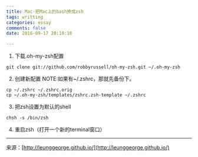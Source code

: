 ```yaml
---
title: Mac-把Mac上的bash换成zsh
tags: writting
categories: essay
comments: false
date: 2016-09-17 20:10:10

---
```


1. 下载.oh-my-zsh配置  

```
git clone git://github.com/robbyrussell/oh-my-zsh.git ~/.oh-my-zsh
```
2. 创建新配置
NOTE:如果有~/.zshrc，那就先备份下。 
 
```
cp ~/.zshrc ~/.zshrc.orig
cp ~/.oh-my-zsh/templates/zshrc.zsh-template ~/.zshrc
```
3. 把zsh设置为默认的shell
 
```
chsh -s /bin/zsh
```
4. 重启zsh（打开一个新的terminal窗口）








---
<link rel="stylesheet" href="http://yandex.st/highlightjs/6.1/styles/default.min.css">
<script src="http://yandex.st/highlightjs/6.1/highlight.min.js"></script>
<script>
hljs.tabReplace = ' ';
hljs.initHighlightingOnLoad();
</script>


来源：[http://leunggeorge.github.io/](http://leunggeorge.github.io/)  